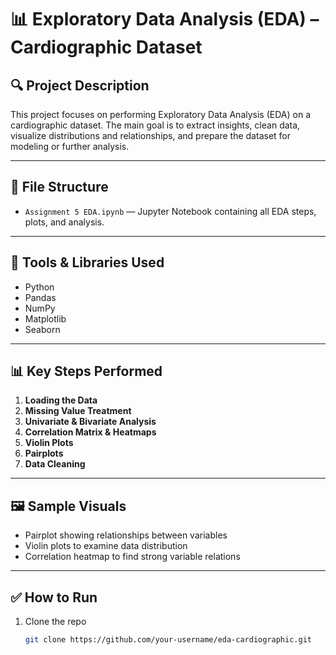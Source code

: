 # 📊 Exploratory Data Analysis (EDA) – Cardiographic Dataset

## 🔍 Project Description

This project focuses on performing Exploratory Data Analysis (EDA) on a cardiographic dataset. The main goal is to extract insights, clean data, visualize distributions and relationships, and prepare the dataset for modeling or further analysis.

---

## 📁 File Structure

- `Assignment 5 EDA.ipynb` — Jupyter Notebook containing all EDA steps, plots, and analysis.

---

## 🧰 Tools & Libraries Used

- Python
- Pandas
- NumPy
- Matplotlib
- Seaborn

---

## 📊 Key Steps Performed

1. **Loading the Data**
2. **Missing Value Treatment**
3. **Univariate & Bivariate Analysis**
4. **Correlation Matrix & Heatmaps**
5. **Violin Plots**
6. **Pairplots**
7. **Data Cleaning**

---

## 🖼️ Sample Visuals

- Pairplot showing relationships between variables
- Violin plots to examine data distribution
- Correlation heatmap to find strong variable relations

---

## ✅ How to Run

1. Clone the repo  
   ```bash
   git clone https://github.com/your-username/eda-cardiographic.git
